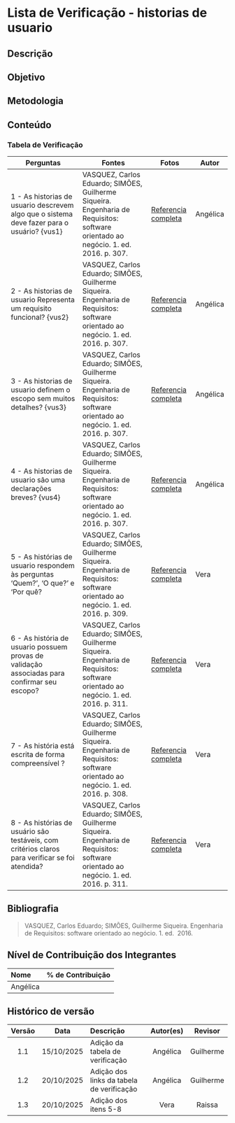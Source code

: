 # Lista de Verificação - historias de usuario
## Descrição

## Objetivo

## Metodologia

## Conteúdo

### Tabela de Verificação
| Perguntas                                                                                       | Fontes                                                                                                                              | Fotos                                                                                                                                    | Autor    | 
|-------------------------------------------------------------------------------------------------|-------------------------------------------------------------------------------------------------------------------------------------|------------------------------------------------------------------------------------------------------------------------------------------|----------|
| 1 - As historias de usuario descrevem algo que o sistema deve fazer para o usuário? {vus1}      | VASQUEZ, Carlos Eduardo; SIMÕES, Guilherme Siqueira. Engenharia de Requisitos: software orientado ao negócio. 1. ed.  2016. p. 307. | [Referencia completa](../../00_assets/pdfs/verificacao/modelagem/historia_de_usuario/Angelica/1-Inspecao-HistoriadeusuariosdoGrupo3.png) | Angélica |
| 2 - As historias de usuario Representa um requisito funcional? {vus2}                           | VASQUEZ, Carlos Eduardo; SIMÕES, Guilherme Siqueira. Engenharia de Requisitos: software orientado ao negócio. 1. ed.  2016. p. 307. | [Referencia completa](../../00_assets/pdfs/verificacao/modelagem/historia_de_usuario/Angelica/2-Inspecao-HistoriadeusuariosdoGrupo3.png) | Angélica |
| 3 - As historias de usuario definem o escopo sem muitos detalhes? {vus3}                        | VASQUEZ, Carlos Eduardo; SIMÕES, Guilherme Siqueira. Engenharia de Requisitos: software orientado ao negócio. 1. ed.  2016. p. 307. | [Referencia completa](../../00_assets/pdfs/verificacao/modelagem/historia_de_usuario/Angelica/3-Inspecao-HistoriadeusuariosdoGrupo3.png) | Angélica |
| 4 - As historias de usuario são uma declarações breves?   {vus4}                                | VASQUEZ, Carlos Eduardo; SIMÕES, Guilherme Siqueira. Engenharia de Requisitos: software orientado ao negócio. 1. ed.  2016. p. 307. | [Referencia completa](../../00_assets/pdfs/verificacao/modelagem/historia_de_usuario/Angelica/4-Inspecao-HistoriadeusuariosdoGrupo3.png) | Angélica |
| 5 - As histórias de usuario respondem às perguntas ‘Quem?’, ‘O que?’ e ‘Por quê?                | VASQUEZ, Carlos Eduardo; SIMÕES, Guilherme Siqueira. Engenharia de Requisitos: software orientado ao negócio. 1. ed.  2016. p. 309. | [Referencia completa](../../00_assets/images/historia_usuario/HistoriaUsuario1.png)                                                      | Vera     |           
| 6 - As história  de usuario possuem provas de validação associadas para confirmar seu escopo?   | VASQUEZ, Carlos Eduardo; SIMÕES, Guilherme Siqueira. Engenharia de Requisitos: software orientado ao negócio. 1. ed.  2016. p. 311. | [Referencia completa](../../00_assets/images/historia_usuario/HistoriaUsuario2.png)                                                      | Vera     |
| 7 - As história está escrita de forma compreensível ?                                           | VASQUEZ, Carlos Eduardo; SIMÕES, Guilherme Siqueira. Engenharia de Requisitos: software orientado ao negócio. 1. ed.  2016. p. 308. | [Referencia completa](../../00_assets/images/historia_usuario/HistoriaUsuario3.png)                                                      | Vera     |
| 8 - As histórias de usuário são testáveis, com critérios claros para verificar se foi atendida? | VASQUEZ, Carlos Eduardo; SIMÕES, Guilherme Siqueira. Engenharia de Requisitos: software orientado ao negócio. 1. ed.  2016. p. 311. | [Referencia completa](../../00_assets/images/historia_usuario/HistoriaUsuario4.png)                                                      | Vera     |     
 
## Bibliografia
> VASQUEZ, Carlos Eduardo; SIMÕES, Guilherme Siqueira. Engenharia de Requisitos: software orientado ao negócio. 1. ed.  2016.

## Nível de Contribuição dos Integrantes

| Nome     | % de Contribuição  |
|:---------|:------------------:|
| Angélica |                    |

## Histórico de versão

| Versão |    Data    | Descrição                                 | Autor(es) |  Revisor  |
|:------:|:----------:|:------------------------------------------|:---------:|:---------:|
|  1.1   | 15/10/2025 | Adição da tabela de verificação           | Angélica  | Guilherme | 
|  1.2   | 20/10/2025 | Adição dos links da tabela de verificação | Angélica  | Guilherme | 
|  1.3   | 20/10/2025 | Adição dos itens 5-8                      |   Vera    |  Raissa   |
